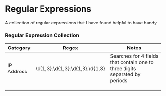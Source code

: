 # **Regular Expressions**

A collection of regular expressions that I have found helpful to have handy. 

### Regular Expression Collection


|Category| Regex  | Notes
|--|--|-- |
| IP Address | \d{1,3}\.\d{1,3}\.\d{1,3}\.\d{1,3} | Searches for 4 fields that contain one to three digits separated by periods
 |  |  | 
 |  |  | 
 |  |  | 
 

